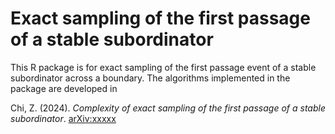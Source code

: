 # Exact sampling of the first passage of a stable subordinator
This R package is for exact sampling of the first passage event of a stable subordinator across a boundary.  The algorithms implemented in the package are developed in 

Chi, Z. (2024). *Complexity of exact sampling of the first passage of a stable subordinator*. [arXiv:xxxxx](http://merlot.stat.uconn.edu/~zhc05001/)


